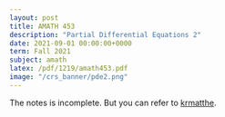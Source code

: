 ```yaml
---
layout: post
title: AMATH 453
description: "Partial Differential Equations 2"
date: 2021-09-01 00:00:00+0000
term: Fall 2021
subject: amath
latex: /pdf/1219/amath453.pdf
image: "/crs_banner/pde2.png"
---
```


The notes is incomplete. But you can refer to [krmatthe](https://csclub.uwaterloo.ca/~krmatthe/AMATH/453/).
